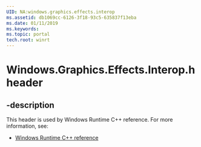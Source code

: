 ```yaml
---
UID: NA:windows.graphics.effects.interop
ms.assetid: db1069cc-6126-3f18-93c5-635837f13eba
ms.date: 01/11/2019
ms.keywords: 
ms.topic: portal
tech.root: winrt
---
```


# Windows.Graphics.Effects.Interop.h header


## -description


This header is used by Windows Runtime C++ reference. For more information, see:

- [Windows Runtime C++ reference](../_winrt/index.md)
